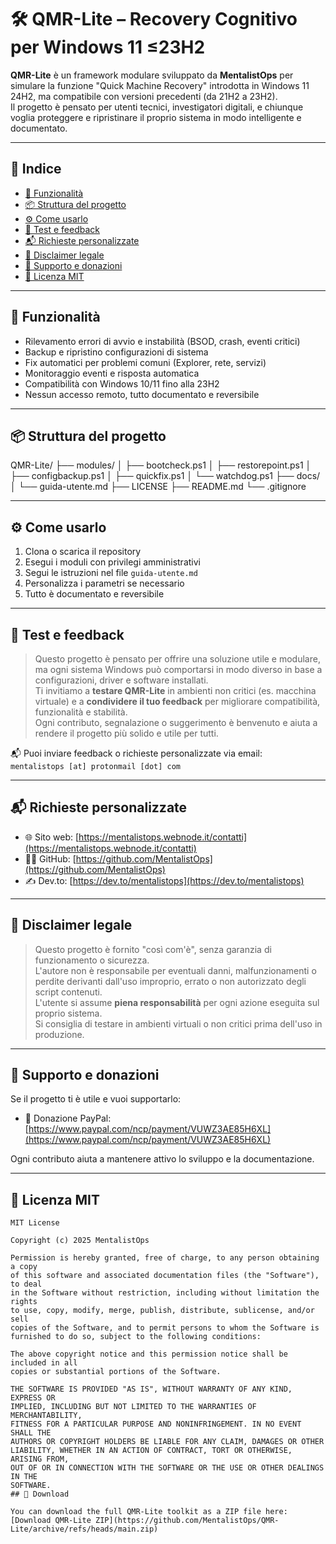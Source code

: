 # 🛠️ QMR-Lite – Recovery Cognitivo per Windows 11 ≤23H2

**QMR-Lite** è un framework modulare sviluppato da **MentalistOps** per simulare la funzione "Quick Machine Recovery" introdotta in Windows 11 24H2, ma compatibile con versioni precedenti (da 21H2 a 23H2).  
Il progetto è pensato per utenti tecnici, investigatori digitali, e chiunque voglia proteggere e ripristinare il proprio sistema in modo intelligente e documentato.

---

## 📁 Indice

- [🔧 Funzionalità](#-funzionalità)
- [📦 Struttura del progetto](#-struttura-del-progetto)
- [⚙️ Come usarlo](#️-come-usarlo)
- [🧪 Test e feedback](#-test-e-feedback)
- [📬 Richieste personalizzate](#-richieste-personalizzate)
- [🔐 Disclaimer legale](#-disclaimer-legale)
- [📣 Supporto e donazioni](#-supporto-e-donazioni)
- [📄 Licenza MIT](#-licenza-mit)

---

## 🔧 Funzionalità

- Rilevamento errori di avvio e instabilità (BSOD, crash, eventi critici)  
- Backup e ripristino configurazioni di sistema  
- Fix automatici per problemi comuni (Explorer, rete, servizi)  
- Monitoraggio eventi e risposta automatica  
- Compatibilità con Windows 10/11 fino alla 23H2  
- Nessun accesso remoto, tutto documentato e reversibile

---

## 📦 Struttura del progetto

QMR-Lite/ ├── modules/ │   ├── bootcheck.ps1 │   ├── restorepoint.ps1 │   ├── configbackup.ps1 │   ├── quickfix.ps1 │   └── watchdog.ps1 ├── docs/ │   └── guida-utente.md ├── LICENSE ├── README.md └── .gitignore

---

## ⚙️ Come usarlo

1. Clona o scarica il repository  
2. Esegui i moduli con privilegi amministrativi  
3. Segui le istruzioni nel file `guida-utente.md`  
4. Personalizza i parametri se necessario  
5. Tutto è documentato e reversibile

---

## 🧪 Test e feedback

> Questo progetto è pensato per offrire una soluzione utile e modulare, ma ogni sistema Windows può comportarsi in modo diverso in base a configurazioni, driver e software installati.  
> Ti invitiamo a **testare QMR-Lite** in ambienti non critici (es. macchina virtuale) e a **condividere il tuo feedback** per migliorare compatibilità, funzionalità e stabilità.  
> Ogni contributo, segnalazione o suggerimento è benvenuto e aiuta a rendere il progetto più solido e utile per tutti.

📬 Puoi inviare feedback o richieste personalizzate via email:  
`mentalistops [at] protonmail [dot] com`

---

## 📬 Richieste personalizzate

- 🌐 Sito web: [https://mentalistops.webnode.it/contatti](https://mentalistops.webnode.it/contatti)  
- 🧑‍💻 GitHub: [https://github.com/MentalistOps](https://github.com/MentalistOps)  
- ✍️ Dev.to: [https://dev.to/mentalistops](https://dev.to/mentalistops)

---

## 🔐 Disclaimer legale

> Questo progetto è fornito "così com'è", senza garanzia di funzionamento o sicurezza.  
> L'autore non è responsabile per eventuali danni, malfunzionamenti o perdite derivanti dall'uso improprio, errato o non autorizzato degli script contenuti.  
> L'utente si assume **piena responsabilità** per ogni azione eseguita sul proprio sistema.  
> Si consiglia di testare in ambienti virtuali o non critici prima dell'uso in produzione.

---

## 📣 Supporto e donazioni

Se il progetto ti è utile e vuoi supportarlo:

- 💸 Donazione PayPal: [https://www.paypal.com/ncp/payment/VUWZ3AE85H6XL](https://www.paypal.com/ncp/payment/VUWZ3AE85H6XL)

Ogni contributo aiuta a mantenere attivo lo sviluppo e la documentazione.

---

## 📄 Licenza MIT

```text
MIT License

Copyright (c) 2025 MentalistOps

Permission is hereby granted, free of charge, to any person obtaining a copy
of this software and associated documentation files (the "Software"), to deal
in the Software without restriction, including without limitation the rights
to use, copy, modify, merge, publish, distribute, sublicense, and/or sell
copies of the Software, and to permit persons to whom the Software is
furnished to do so, subject to the following conditions:

The above copyright notice and this permission notice shall be included in all
copies or substantial portions of the Software.

THE SOFTWARE IS PROVIDED "AS IS", WITHOUT WARRANTY OF ANY KIND, EXPRESS OR
IMPLIED, INCLUDING BUT NOT LIMITED TO THE WARRANTIES OF MERCHANTABILITY,
FITNESS FOR A PARTICULAR PURPOSE AND NONINFRINGEMENT. IN NO EVENT SHALL THE
AUTHORS OR COPYRIGHT HOLDERS BE LIABLE FOR ANY CLAIM, DAMAGES OR OTHER
LIABILITY, WHETHER IN AN ACTION OF CONTRACT, TORT OR OTHERWISE, ARISING FROM,
OUT OF OR IN CONNECTION WITH THE SOFTWARE OR THE USE OR OTHER DEALINGS IN THE
SOFTWARE.
## 🔽 Download

You can download the full QMR-Lite toolkit as a ZIP file here:  
[Download QMR-Lite ZIP](https://github.com/MentalistOps/QMR-Lite/archive/refs/heads/main.zip)
